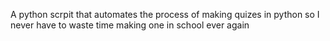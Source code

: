 A python scrpit that automates the process of making quizes in python so I never have to waste time making one in school ever again
